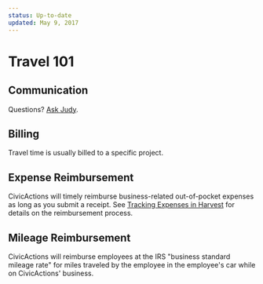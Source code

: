 ```yaml
---
status: Up-to-date
updated: May 9, 2017
---
```


# Travel 101

## Communication

Questions? [Ask Judy](mailto:%3Cjudy.raiten@civicactions.com%3E).

## Billing

Travel time is usually billed to a specific project.

## Expense Reimbursement

CivicActions will timely reimburse business-related out-of-pocket expenses as long as you submit a receipt. See [Tracking Expenses in Harvest](../04-how-we-work/tools/harvest.md) for details on the reimbursement process.

## Mileage Reimbursement

CivicActions will reimburse employees at the IRS "business standard mileage rate" for miles traveled by the employee in the employee's car while on CivicActions' business.
